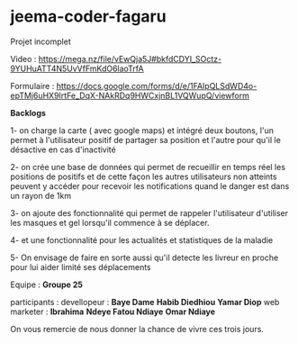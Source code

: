 # jeema-coder-fagaru

Projet incomplet

Video : https://mega.nz/file/vEwQja5J#bkfdCDYI_SOctz-9YUHuATT4N5UvVfFmKdO6laoTrfA

Formulaire : https://docs.google.com/forms/d/e/1FAIpQLSdWD4o-epTMj6uHX9IrtFe_DqX-NAkRDq9HWCxjnBL1VQWupQ/viewform

**Backlogs**

1- on charge la carte ( avec google maps) et intégré deux boutons, l'un permet à l'utilisateur positif de partager sa position et l'autre pour qu'il le désactive en cas d'inactivité

2- on crée une base de données qui permet de recueillir en temps réel les positions de positifs et de cette façon les autres utilisateurs non atteints peuvent y accéder pour recevoir les notifications quand le danger est dans un rayon de 1km

3- on ajoute des fonctionnalité qui permet de rappeler l'utilisateur d'utiliser les masques et gel lorsqu'il commence à se déplacer.

4- et une fonctionnalité pour les actualités et statistiques de la maladie

5- On envisage de faire en sorte aussi qu'il detecte les livreur en proche pour lui aider limité ses déplacements

Equipe : **Groupe 25**

  participants :
    devellopeur : 
        **Baye Dame**
        **Habib Diedhiou**
        **Yamar Diop**
    web marketer :
        **Ibrahima**
        **Ndeye Fatou Ndiaye**
        **Omar Ndiaye**


On vous remercie de nous donner la chance de vivre ces trois jours.
